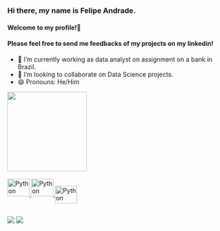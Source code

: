 ### Hi there, my name is Felipe Andrade.

#### Welcome to my profile!👋
#### Please feel free to send me feedbacks of my projects on my linkedin!

- 🔭 I’m currently working as data analyst on assignment on a bank in Brazil.
- 👯 I’m looking to collaborate on Data Science projects.
- 😄 Pronouns: He/Him

<div>
  <a href="https://github.com/andrade-adsf/">
  <img height="180em" src="https://github-readme-stats.vercel.app/api?username=andrade-adsf&theme=dark&show_icons=true&include_all_commits=true"
</div>
  
<div style="display: inline_block"><br>
  <img aling="center" alt="Python" height="40" width="50" src="https://cdn.jsdelivr.net/gh/devicons/devicon/icons/python/python-original-wordmark.svg">
  <img aling="center" alt="Python" height="40" width="50" src="https://cdn.jsdelivr.net/gh/devicons/devicon/icons/mysql/mysql-original-wordmark.svg" />
  <img align="center" alt="Python" height="40" width="50" src="https://cdn.jsdelivr.net/gh/devicons/devicon/icons/jupyter/jupyter-original-wordmark.svg" />
</div>
    
##

<div>
  <a href="https://www.linkedin.com/in/ads-felipe" target="_blank"><img src="https://img.shields.io/badge/LinkedIn-0077B5?style=for-the-badge&logo=linkedin&logoColor=white" target="_blank"></a>
  <a href="https://medium.com/@ads-felipe" target="_blank"><img src="https://img.shields.io/badge/Medium-12100E?style=for-the-badge&logo=medium&logoColor=white" target="_blank"></a>
</div>
